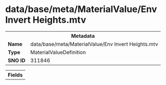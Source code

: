 <h1>data/base/meta/MaterialValue/Env Invert Heights.mtv</h1><table><tr><th colspan="100%">Metadata</th></tr><tr><td><b>Name</b></td><td>data/base/meta/MaterialValue/Env Invert Heights.mtv</td></tr><tr><td><b>Type</b></td><td>MaterialValueDefinition</td></tr><tr><td><b>SNO ID</b></td><td>311846</td></tr></table>

<table><tr><th colspan="100%">Fields</th></tr></table>

